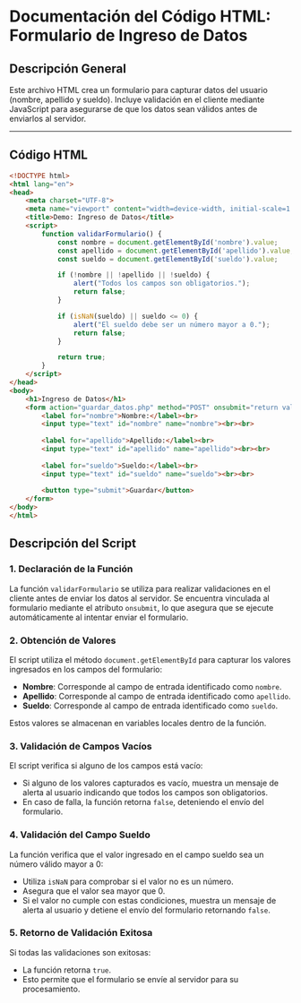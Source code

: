 # Documentación del Código HTML: Formulario de Ingreso de Datos

## Descripción General
Este archivo HTML crea un formulario para capturar datos del usuario (nombre, apellido y sueldo). Incluye validación en el cliente mediante JavaScript para asegurarse de que los datos sean válidos antes de enviarlos al servidor.

---

## Código HTML

```html
<!DOCTYPE html>
<html lang="en">
<head>
    <meta charset="UTF-8">
    <meta name="viewport" content="width=device-width, initial-scale=1.0">
    <title>Demo: Ingreso de Datos</title>
    <script>
        function validarFormulario() {
            const nombre = document.getElementById('nombre').value;
            const apellido = document.getElementById('apellido').value;
            const sueldo = document.getElementById('sueldo').value;

            if (!nombre || !apellido || !sueldo) {
                alert("Todos los campos son obligatorios.");
                return false;
            }

            if (isNaN(sueldo) || sueldo <= 0) {
                alert("El sueldo debe ser un número mayor a 0.");
                return false;
            }

            return true;
        }
    </script>
</head>
<body>
    <h1>Ingreso de Datos</h1>
    <form action="guardar_datos.php" method="POST" onsubmit="return validarFormulario();">
        <label for="nombre">Nombre:</label><br>
        <input type="text" id="nombre" name="nombre"><br><br>
        
        <label for="apellido">Apellido:</label><br>
        <input type="text" id="apellido" name="apellido"><br><br>
        
        <label for="sueldo">Sueldo:</label><br>
        <input type="text" id="sueldo" name="sueldo"><br><br>
        
        <button type="submit">Guardar</button>
    </form>
</body>
</html>
```
## Descripción del Script

### 1. Declaración de la Función
La función `validarFormulario` se utiliza para realizar validaciones en el cliente antes de enviar los datos al servidor. Se encuentra vinculada al formulario mediante el atributo `onsubmit`, lo que asegura que se ejecute automáticamente al intentar enviar el formulario.

### 2. Obtención de Valores
El script utiliza el método `document.getElementById` para capturar los valores ingresados en los campos del formulario:
- **Nombre**: Corresponde al campo de entrada identificado como `nombre`.
- **Apellido**: Corresponde al campo de entrada identificado como `apellido`.
- **Sueldo**: Corresponde al campo de entrada identificado como `sueldo`.

Estos valores se almacenan en variables locales dentro de la función.

### 3. Validación de Campos Vacíos
El script verifica si alguno de los campos está vacío:
- Si alguno de los valores capturados es vacío, muestra un mensaje de alerta al usuario indicando que todos los campos son obligatorios.
- En caso de falla, la función retorna `false`, deteniendo el envío del formulario.

### 4. Validación del Campo Sueldo
La función verifica que el valor ingresado en el campo sueldo sea un número válido mayor a 0:
- Utiliza `isNaN` para comprobar si el valor no es un número.
- Asegura que el valor sea mayor que 0.
- Si el valor no cumple con estas condiciones, muestra un mensaje de alerta al usuario y detiene el envío del formulario retornando `false`.

### 5. Retorno de Validación Exitosa
Si todas las validaciones son exitosas:
- La función retorna `true`.
- Esto permite que el formulario se envíe al servidor para su procesamiento.
